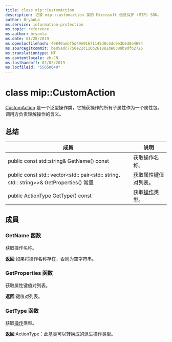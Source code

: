 ```yaml
---
title: class mip::CustomAction
description: 记录 mip::customaction 类的 Microsoft 信息保护 (MIP) SDK。
author: BryanLa
ms.service: information-protection
ms.topic: reference
ms.author: bryanla
ms.date: 01/28/2019
ms.openlocfilehash: 49840aebf5d49e91671145d0c5dc9e3b6d8e4694
ms.sourcegitcommit: be05adc7750e22c110b261882de0389b9dfb2726
ms.translationtype: MT
ms.contentlocale: zh-CN
ms.lasthandoff: 02/02/2019
ms.locfileid: "55650640"
---
```

# <a name="class-mipcustomaction"></a>class mip::CustomAction 
[CustomAction](class_mip_customaction.md) 是一个泛型操作类，它捕获操作的所有子属性作为一个属性包。 调用方负责理解操作的含义。
  
## <a name="summary"></a>总结
 成員                        | 说明                                
--------------------------------|---------------------------------------------
public const std::string& GetName() const  |  获取操作名称。
public const std:: vector\<std:: pair\<std:: string、 std:: string\>\>& GetProperties() 常量  |  获取属性键值对列表。
public ActionType GetType() const  |  获取[操作](class_mip_action.md)类型。
  
## <a name="members"></a>成員
  
### <a name="getname-function"></a>GetName 函数
获取操作名称。

  
**返回**:如果将操作名称存在，否则为空字符串。
  
### <a name="getproperties-function"></a>GetProperties 函数
获取属性键值对列表。

  
**返回**:键值对列表。
  
### <a name="gettype-function"></a>GetType 函数
获取[操作](class_mip_action.md)类型。

  
**返回**:ActionType：此基类可以转换成的派生操作类型。